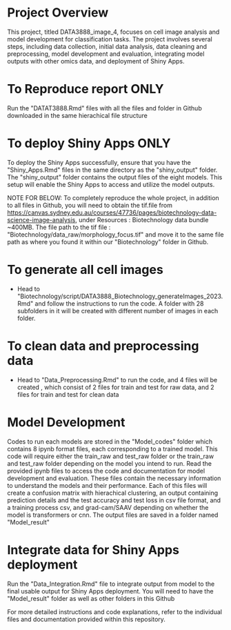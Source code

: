 # Project Overview
This project, titled DATA3888_image_4, focuses on cell image analysis and model development for classification tasks. The project involves several steps, including data collection, initial data analysis, data cleaning and preprocessing, model development and evaluation, integrating model outputs with other omics data, and deployment of Shiny Apps.

# To Reproduce report ONLY
Run the "DATAT3888.Rmd" files with all the files and folder in Github downloaded in the same hierachical file structure

# To deploy Shiny Apps ONLY 
To deploy the Shiny Apps successfully, ensure that you have the "Shiny_Apps.Rmd" files in the same directory as the "shiny_output" folder. The "shiny_output" folder contains the output files of the eight models. This setup will enable the Shiny Apps to access and utilize the model outputs.


NOTE FOR BELOW: To completely reproduce the whole project, in addition to all files in Github, you will need to obtain the tif.file from https://canvas.sydney.edu.au/courses/47736/pages/biotechnology-data-science-image-analysis, under Resources : Biotechnology data bundle ~400MB. The file path to the tif file : "Biotechnology/data_raw/morphology_focus.tif" and move it to the same file path as where you found it within our "Biotechnology" folder in Github. 

# To generate all cell images 
- Head to "Biotechnology/script/DATA3888_Biotechnology_generateImages_2023.Rmd" and follow the instructions to run the code. A folder with 28 subfolders in it will be created with different number of images in each folder. 

# To clean data and preprocessing data
- Head to "Data_Preprocessing.Rmd" to run the code, and 4 files will be created , which consist of 2 files for train and test for raw data, and 2 files for train and test for clean data

# Model Development
Codes to run each models are stored in the "Model_codes" folder which contains 8 ipynb format files, each corresponding to a trained model. This code will require either the train_raw and test_raw folder or the train_raw and test_raw folder depending on the model you intend to run. Read the provided ipynb files to access the code and documentation for model development and evaluation. These files contain the necessary information to understand the models and their performance. Each of this files will create a confusion matrix with hierachical clustering, an output containing prediction details and the test accuracy and test loss in csv file format, and a training process csv, and grad-cam/SAAV depending on whether the model is transformers or cnn. The output files are saved in a folder named "Model_result"

# Integrate data for Shiny Apps deployment 
Run the "Data_Integration.Rmd" file to integrate output from model to the final usable output for Shiny Apps deployment. You will need to have the "Model_result" folder as well as other folders in this Github


For more detailed instructions and code explanations, refer to the individual files and documentation provided within this repository.
